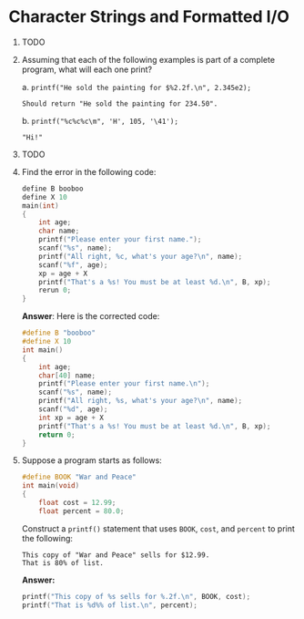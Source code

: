 # Character Strings and Formatted I/O

1. TODO

2. Assuming that each of the following examples is part of a complete program, what
   will each one print?

   a. `printf("He sold the painting for $%2.2f.\n", 2.345e2);`

       Should return "He sold the painting for 234.50".

   b. `printf("%c%c%c\m", 'H', 105, '\41');`

       "Hi!"

3. TODO

4. Find the error in the following code:

   ```C
   define B booboo
   define X 10
   main(int)
   {
       int age;
       char name;
       printf("Please enter your first name.");
       scanf("%s", name);
       printf("All right, %c, what's your age?\n", name);
       scanf("%f", age);
       xp = age + X
       printf("That's a %s! You must be at least %d.\n", B, xp);
       rerun 0;
   }
   ```

   **Answer**: Here is the corrected code:

   ```C
   #define B "booboo"
   #define X 10
   int main()
   {
       int age;
       char[40] name;
       printf("Please enter your first name.\n");
       scanf("%s", name);
       printf("All right, %s, what's your age?\n", name);
       scanf("%d", age);
       int xp = age + X
       printf("That's a %s! You must be at least %d.\n", B, xp);
       return 0;
   }
   ```

5. Suppose a program starts as follows:

   ```C
   #define BOOK "War and Peace"
   int main(void)
   {
       float cost = 12.99;
       float percent = 80.0;
   ```

   Construct a `printf()` statement that uses `BOOK`, `cost`, and `percent` to print
   the following:

   ```
   This copy of "War and Peace" sells for $12.99.
   That is 80% of list.
   ```

   **Answer:**

   ```C
   printf("This copy of %s sells for %.2f.\n", BOOK, cost);
   printf("That is %d%% of list.\n", percent);
   ```
